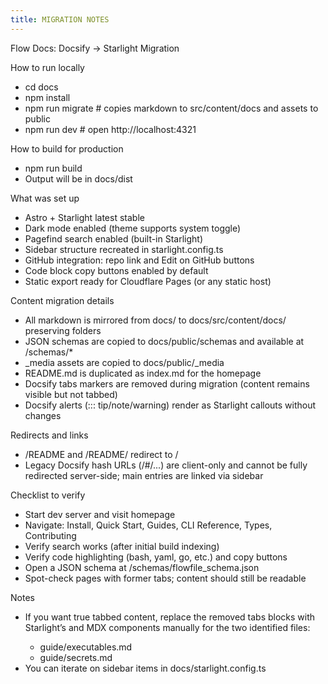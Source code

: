 ```yaml
---
title: MIGRATION NOTES
---
```


Flow Docs: Docsify → Starlight Migration

How to run locally
- cd docs
- npm install
- npm run migrate   # copies markdown to src/content/docs and assets to public
- npm run dev       # open http://localhost:4321

How to build for production
- npm run build
- Output will be in docs/dist

What was set up
- Astro + Starlight latest stable
- Dark mode enabled (theme supports system toggle)
- Pagefind search enabled (built-in Starlight)
- Sidebar structure recreated in starlight.config.ts
- GitHub integration: repo link and Edit on GitHub buttons
- Code block copy buttons enabled by default
- Static export ready for Cloudflare Pages (or any static host)

Content migration details
- All markdown is mirrored from docs/ to docs/src/content/docs/ preserving folders
- JSON schemas are copied to docs/public/schemas and available at /schemas/*
- _media assets are copied to docs/public/_media
- README.md is duplicated as index.md for the homepage
- Docsify tabs markers <!-- tabs:start/end --> are removed during migration (content remains visible but not tabbed)
- Docsify alerts (::: tip/note/warning) render as Starlight callouts without changes

Redirects and links
- /README and /README/ redirect to /
- Legacy Docsify hash URLs (/#/...) are client-only and cannot be fully redirected server-side; main entries are linked via sidebar

Checklist to verify
- Start dev server and visit homepage
- Navigate: Install, Quick Start, Guides, CLI Reference, Types, Contributing
- Verify search works (after initial build indexing)
- Verify code highlighting (bash, yaml, go, etc.) and copy buttons
- Open a JSON schema at /schemas/flowfile_schema.json
- Spot-check pages with former tabs; content should still be readable

Notes
- If you want true tabbed content, replace the removed tabs blocks with Starlight’s <Tabs> and <Tab> MDX components manually for the two identified files:
  - guide/executables.md
  - guide/secrets.md
- You can iterate on sidebar items in docs/starlight.config.ts
